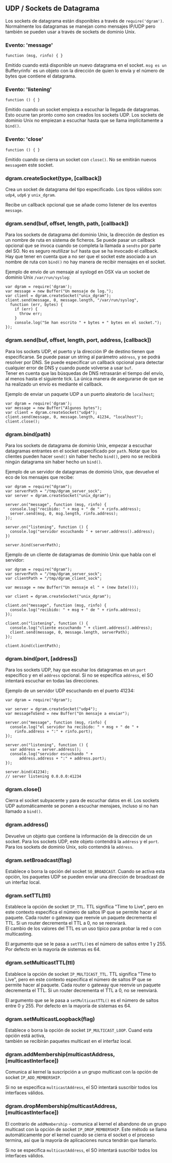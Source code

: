## UDP / Sockets de Datagrama

Los sockets de datagrama están disponibles a través de `require('dgram')`.  Normalmente los datagramas 
se manejan como mensajes IP/UDP pero también se pueden usar a través de sockets de dominio Unix.

### Evento: 'message'

`function (msg, rinfo) { }`

Emitido cuando está disponible un nuevo datagrama en el socket.  `msg es un `Buffer` y `rinfo` es 
un objeto con la dirección de quien lo envía y el número de bytes que contiene el datagrama.

### Evento: 'listening'

`function () { }`

Emitido cuando un socket empieza a escuchar la llegada de datagramas.  Esto ocurre tan pronto como 
son creados los sockets UDP.  Los sockets de dominio Unix no empiezan a escuchar hasta que se llama 
implícitamente a `bind()`.

### Evento: 'close'

`function () { }`

Emitido cuando se cierra un socket con `close()`. No se emitirán nuevos `message`en este 
socket.

### dgram.createSocket(type, [callback])

Crea un socket de datagrama del tipo especificado.  Los tipos válidos son:
`udp4`, `udp6` y `unix_dgram`.

Recibe un callback opcional que se añade como listener de los eventos `message`.

### dgram.send(buf, offset, length, path, [callback])

Para los sockets de datagrama del dominio Unix, la dirección de destion es un nombre de ruta 
en sistema de ficheros. Se puede pasar un callback opcional que se invoca cuando se completa la llamada 
a `sendto` por parte del SO. No es seguro reutilizar `buf` hasta que se ha invocado el callback. Hay 
que tener en cuenta que a no ser que el socket este asociado a un nombre de ruta con `bind()` no hay manera 
de recibir mensajes en el socket.

Ejemplo de envío de un mensaje al syslogd en OSX via un socket de dominio Unix `/var/run/syslog`:

    var dgram = require('dgram');
    var message = new Buffer("Un mensaje de log.");
    var client = dgram.createSocket("unix_dgram");
    client.send(message, 0, message.length, "/var/run/syslog",
      function (err, bytes) {
        if (err) {
          throw err;
        }
        console.log("Se han escrito " + bytes + " bytes en el socket.");
    });

### dgram.send(buf, offset, length, port, address, [callback])

Para los sockets UDP, el puerto y la dirección IP de destino tienen que especificarse.  Se 
puede pasar un string al parámetro `address`, y se podrá resolver por DNS.  Se puede especificar 
un callback opcional para detectar cualquier error de DNS y cuando puede volverse a usar `buf`.  
Tener en cuenta que las búsquedas de DNS retrasarán el tiempo del envío, al menos hasta el siguiente 
tick.  La única manera de asegurarse de que se ha realizado un envío es mediante el callback.

Ejemplo de enviar un paquete UDP a un puerto aleatorio de `localhost`;

    var dgram = require('dgram');
    var message = new Buffer("Algunos bytes");
    var client = dgram.createSocket("udp4");
    client.send(message, 0, message.length, 41234, "localhost");
    client.close();


### dgram.bind(path)

Para los sockets de datagrama de dominio Unix, empezar a escuchar datagramas entrantes en 
el socket especificado por `path`. Notar que los clientes pueden hacer `send()` sin haber hecho `bind()`, 
pero no se recibirá ningún datagrama sin haber hecho un `bind()`.

Ejemplo de un servidor de datagramas de dominio Unix, que devuelve el eco de los mensajes que recibe:

    var dgram = require("dgram");
    var serverPath = "/tmp/dgram_server_sock";
    var server = dgram.createSocket("unix_dgram");

    server.on("message", function (msg, rinfo) {
      console.log("recibido: " + msg + " de " + rinfo.address);
      server.send(msg, 0, msg.length, rinfo.address);
    });

    server.on("listening", function () {
      console.log("servidor escuchando " + server.address().address);
    })

    server.bind(serverPath);

Ejemplo de un cliente de datagramas de dominio Unix que habla con el servidor:

    var dgram = require("dgram");
    var serverPath = "/tmp/dgram_server_sock";
    var clientPath = "/tmp/dgram_client_sock";

    var message = new Buffer("Un mensaje el " + (new Date()));

    var client = dgram.createSocket("unix_dgram");

    client.on("message", function (msg, rinfo) {
      console.log("recibido: " + msg + " de " + rinfo.address);
    });

    client.on("listening", function () {
      console.log("cliente escuchando " + client.address().address);
      client.send(message, 0, message.length, serverPath);
    });

    client.bind(clientPath);

### dgram.bind(port, [address])

Para los sockets UDP, hay que escuhar los datagramas en un `port` específico y en el `address` opcional.  Si 
no se especifica `address`, el SO intentará escuchar en todas las direcciones.

Ejemplo de un servidor UDP escuchando en el puerto 41234:

    var dgram = require("dgram");

    var server = dgram.createSocket("udp4");
    var messageToSend = new Buffer("Un mensaje a enviar");

    server.on("message", function (msg, rinfo) {
      console.log("el servidor ha recibido: " + msg + " de " +
        rinfo.address + ":" + rinfo.port);
    });

    server.on("listening", function () {
      var address = server.address();
      console.log("servidor escuchando " +
          address.address + ":" + address.port);
    });

    server.bind(41234);
    // server listening 0.0.0.0:41234


### dgram.close()

Cierra el socket subyacente y para de escuchar datos en él.  Los sockets UDP 
automáticamente se ponen a escuchar mensjaes, incluso si no han llamado a `bind()`.

### dgram.address()

Devuelve un objeto que contiene la información de la dirección de un socket.  Para los sockets 
UDP, este objeto contendrá la `address` y el `port`.  Para los sockets de dominio Unix, solo contendrá 
la `address`.

### dgram.setBroadcast(flag)

Establece o borra la opción del socket `SO_BROADCAST`.  Cuando se activa esta opción, los 
paquetes UDP se pueden enviar una dirección de broadcast de un interfaz local.

### dgram.setTTL(ttl)

Establece la opción de socket `IP_TTL`.  TTL significa "Time to Live", pero en este contexto 
especifica el número de saltos IP que se permite hacer al paquete.  Cada router o gateway que 
reenvíe un paquete decrementa el TTL.  Si un router decrementa el TTL a 0, no se reenviará.  
El cambio de los valores del TTL es un uso típico para probar la red o con multicasting.

El argumento que se le pasa a `setTTL()`es el número de saltos entre 1 y 255.  Por defecto 
en la mayoría de sistemas es 64.

### dgram.setMulticastTTL(ttl)

Establece la opción de socket `IP_MULTICAST_TTL`. TTL significa "Time to Live", pero en este contexto 
especifica el número de saltos IP que se permite hacer al paquete.  Cada router o gateway que 
reenvíe un paquete decrementa el TTL.  Si un router decrementa el TTL a 0, no se reenviará.  
 
El argumento que se le pasa a `setMulticastTTL()` es el número de saltos entre 0 y 255.  Por defecto 
en la mayoría de sistemas es 64.

### dgram.setMulticastLoopback(flag)

Establece o borra la opción de socket `IP_MULTICAST_LOOP`.  Cuand esta opción está activa,  
también se recibirán paquetes multicast en el interfaz local. 

### dgram.addMembership(multicastAddress, [multicastInterface])

Comunica al kernel la suscripción a un grupo multicast con la opción de socket `IP_ADD_MEMBERSHIP`. 

Si no se especifica `multicastAddress`, el SO intentará suscribir todos los interfaces válidos.

### dgram.dropMembership(multicastAddress, [multicastInterface])

El contrario de `addMembership` - comunica al kernel el abandono de un grupo multicast con 
la opción de socket `IP_DROP_MEMBERSHIP`. Este método se llama automáticamente por el kernel 
cuando se cierra el socket o el proceso termina, así que la mayoría de aplicaciones nunca tendrán 
que llamarlo. 

Si no se especifica `multicastAddress`, el SO intentará suscribir todos los interfaces válidos.

